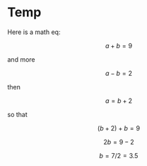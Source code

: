 # Temp

Here is a math eq:

$$
    a + b = 9
$$

and more 

$$
    a - b = 2 
$$ 

then 

$$
    a = b + 2
$$

so that

$$
    (b+2) + b = 9
$$

$$
    2b = 9-2
$$

$$
    b = 7/2 = 3.5
$$
